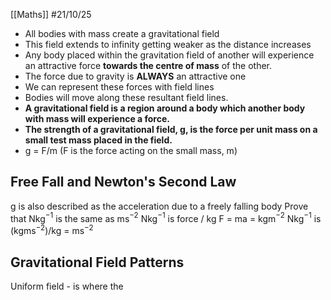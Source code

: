 [[Maths]]
#21/10/25
- All bodies with mass create a gravitational field
- This field extends to infinity getting weaker as the distance increases
- Any body placed within the gravitation field of another will experience an attractive force **towards the centre of mass** of the other.
- The force due to gravity is **ALWAYS** an attractive one
- We can represent these forces with field lines
- Bodies will move along these resultant field lines.
- **A gravitational field is a region around a body which another body with mass will experience a force.**
- **The strength of a gravitational field, g, is the force per unit mass on a small test mass placed in the field.**
- g = F/m (F is the force acting on the small mass, m)
## Free Fall and Newton's Second Law
g is also described as the acceleration due to a freely falling body
Prove that Nkg$^{-1}$ is the same as ms$^{-2}$
Nkg$^{-1}$ is force / kg
F = ma = kgm$^{-2}$
Nkg$^{-1}$ is (kgms$^{-2}$)/kg
= ms$^{-2}$
## Gravitational Field Patterns
Uniform field - is where the 